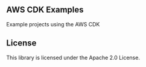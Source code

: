 ## AWS CDK Examples

Example projects using the AWS CDK

## License

This library is licensed under the Apache 2.0 License. 
